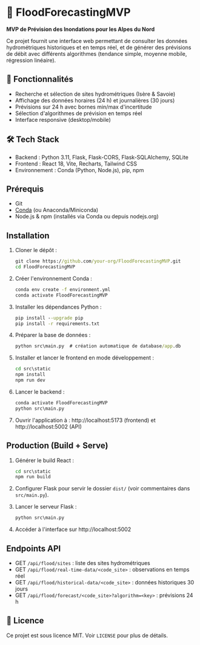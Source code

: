 # 🌊 FloodForecastingMVP

**MVP de Prévision des Inondations pour les Alpes du Nord**

Ce projet fournit une interface web permettant de consulter les données hydrométriques historiques et en temps réel, et de générer des prévisions de débit avec différents algorithmes (tendance simple, moyenne mobile, régression linéaire).

## 🚀 Fonctionnalités

- Recherche et sélection de sites hydrométriques (Isère & Savoie)
- Affichage des données horaires (24 h) et journalières (30 jours)
- Prévisions sur 24 h avec bornes min/max d'incertitude
- Sélection d'algorithmes de prévision en temps réel
- Interface responsive (desktop/mobile)

## 🛠 Tech Stack

- Backend : Python 3.11, Flask, Flask-CORS, Flask-SQLAlchemy, SQLite
- Frontend : React 18, Vite, Recharts, Tailwind CSS
- Environnement : Conda (Python, Node.js), pip, npm

## Prérequis

- Git
- [Conda](https://docs.conda.io/) (ou Anaconda/Miniconda)
- Node.js & npm (installés via Conda ou depuis nodejs.org)

## Installation

1. Cloner le dépôt :
   ```cmd
   git clone https://github.com/your-org/FloodForecastingMVP.git
   cd FloodForecastingMVP
   ```

2. Créer l'environnement Conda :
   ```cmd
   conda env create -f environment.yml
   conda activate FloodForecastingMVP
   ```

3. Installer les dépendances Python :
   ```cmd
   pip install --upgrade pip
   pip install -r requirements.txt
   ```

4. Préparer la base de données :
   ```cmd
   python src\main.py  # création automatique de database/app.db
   ```

5. Installer et lancer le frontend en mode développement :
   ```cmd
   cd src\static
   npm install
   npm run dev
   ```

6. Lancer le backend :
   ```cmd
   conda activate FloodForecastingMVP
   python src\main.py
   ```

7. Ouvrir l'application à : http://localhost:5173 (frontend) et http://localhost:5002 (API)

## Production (Build + Serve)

1. Générer le build React :
   ```cmd
   cd src\static
   npm run build
   ```

2. Configurer Flask pour servir le dossier `dist/` (voir commentaires dans `src/main.py`).
3. Lancer le serveur Flask :
   ```cmd
   python src\main.py
   ```
4. Accéder à l'interface sur http://localhost:5002

## Endpoints API

- GET `/api/flood/sites` : liste des sites hydrométriques
- GET `/api/flood/real-time-data/<code_site>` : observations en temps réel
- GET `/api/flood/historical-data/<code_site>` : données historiques 30 jours
- GET `/api/flood/forecast/<code_site>?algorithm=<key>` : prévisions 24 h

## 📄 Licence

Ce projet est sous licence MIT. Voir `LICENSE` pour plus de détails.
